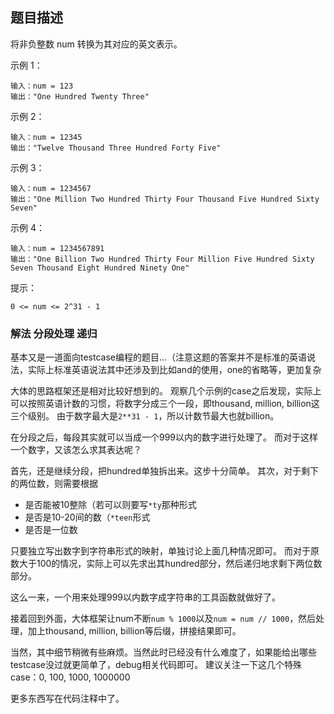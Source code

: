 ## 题目描述
将非负整数 num 转换为其对应的英文表示。

示例 1：
```
输入：num = 123
输出："One Hundred Twenty Three"
```
示例 2：
```
输入：num = 12345
输出："Twelve Thousand Three Hundred Forty Five"
```
示例 3：
```
输入：num = 1234567
输出："One Million Two Hundred Thirty Four Thousand Five Hundred Sixty Seven"
```
示例 4：
```
输入：num = 1234567891
输出："One Billion Two Hundred Thirty Four Million Five Hundred Sixty Seven Thousand Eight Hundred Ninety One"
```

提示：
```
0 <= num <= 2^31 - 1
```

### 解法 分段处理 递归
基本又是一道面向testcase编程的题目…（注意这题的答案并不是标准的英语说法，实际上标准英语说法其中还涉及到比如and的使用，one的省略等，更加复杂

大体的思路框架还是相对比较好想到的。
观察几个示例的case之后发现，实际上可以按照英语计数的习惯，将数字分成三个一段，即thousand, million, billion这三个级别。
由于数字最大是`2**31 - 1`，所以计数节最大也就billion。

在分段之后，每段其实就可以当成一个999以内的数字进行处理了。
而对于这样一个数字，又该怎么求其表达呢？

首先，还是继续分段，把hundred单独拆出来。这步十分简单。
其次，对于剩下的两位数，则需要根据
- 是否能被10整除（若可以则要写`*ty`那种形式
- 是否是10-20间的数（`*teen`形式
- 是否是一位数

只要独立写出数字到字符串形式的映射，单独讨论上面几种情况即可。
而对于原数大于100的情况，实际上可以先求出其hundred部分，然后递归地求剩下两位数部分。

这么一来，一个用来处理999以内数字成字符串的工具函数就做好了。

接着回到外面，大体框架让num不断`num % 1000`以及`num = num // 1000`，然后处理，加上thousand, million, billion等后缀，拼接结果即可。

当然，其中细节稍微有些麻烦。当然此时已经没有什么难度了，如果能给出哪些testcase没过就更简单了，debug相关代码即可。
建议关注一下这几个特殊case：0, 100, 1000, 1000000

更多东西写在代码注释中了。